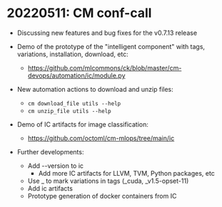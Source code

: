 # 20220511: CM conf-call

* Discussing new features and bug fixes for the v0.7.13 release

* Demo of the prototype of the "intelligent component" with tags, variations, installation, download, etc: 
  * https://github.com/mlcommons/ck/blob/master/cm-devops/automation/ic/module.py

* New automation actions to download and unzip files:
  * ```cm download_file utils --help```
  * ```cm unzip_file utils --help```

* Demo of IC artifacts for image classification:
  * https://github.com/octoml/cm-mlops/tree/main/ic

* Further developments:
  * Add --version to ic
    * Add more IC artifacts for LLVM, TVM, Python packages, etc
  * Use _ to mark variations in tags (_cuda, _v1.5-opset-11)
  * Add ic artifacts 
  * Prototype generation of docker containers from IC

